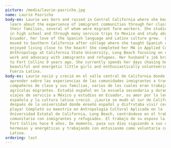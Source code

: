 ```yaml
---
picture: /media/laurie-pasricha.jpg
name: Laurie Pasricha
body-en: Laurie was born and raised in Central California where she began to
  learn about the experience of immigrant communities through her classmates and
  their families, several of whom were migrant farm workers. She studied Spanish
  in high school and through many service trips to Mexico and study abroad in
  Ecuador, her love of the Spanish language and Latinx culture grew.  Laurie
  moved to Southern California after college where she taught Spanish and
  enjoyed living close to the beach! She completed her MA in Applied Cultural
  Anthropology at California State University, Long Beach focusing on community
  work and advocacy with immigrants and refugees. Her husband’s job brought her
  to Fort Collins 9 years ago. She currently spends her days chasing her two
  beautiful and energetic little girls and enthusiastically volunteering with
  Fuerza Latina.
body-es: Laurie nació y creció en el valle central de California donde comenzó a
  aprender sobre las experiencias de las comunidades inmigrantes a través de sus
  compañeros de clase y sus familias, varios de los cuales eran trabajadores
  agrícolas migrantes. Estudió español en la escuela secundaria y durante varios
  viajes de servicio a México y estudios en Ecuador, su amor por la lengua
  española y la cultura latina creció. ¡Laurie se mudó al sur de California
  después de la universidad donde enseñó español y disfrutaba vivir cerca de la
  playa! Completó su maestría en Antropología Cultural Aplicada en la
  Universidad Estatal de California, Long Beach, centrándose en el trabajo
  comunitario con inmigrantes y refugiados. El trabajo de su esposo la llevó a
  Fort Collins hace 9 años. De momento, pasa sus días siguiendo a sus dos niñas
  hermosas y energéticas y trabajando con entusiasmo como voluntaria con Fuerza
  Latina.
ordering: last
---
```

